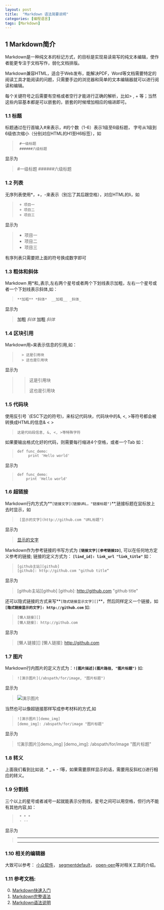 ```yaml
---
layout: post
title:  "Markdown 语法简要说明"
categories: [编程语言]
tags: [Markdown]
---
```


## 1 Markdown简介
Markdown是一种纯文本的标记方式，的目标是实现易读易写的纯文本编辑，使作者能更专注于文档写作，弱化文档排版。

Markdown兼容HTML，适合于Web发布，能解决PDF，Word等文档需要特定的阅读工具才能阅读的问题，只需要手边的浏览器和简单的文本编辑器就可以进行阅读和编辑。

每个关键符号之后需要有空格或者空行才能进行正确的解析，比如> , + 等；当然这些内容基本都是可以嵌套的，嵌套的时候增加相应的缩进即可。

### 1.1 标题
标题通过在行首输入#来表示，#的个数（1-6）表示1级至6级标题，
字号从1级到6级依次缩小（分别对应HTML的H1至H6标签），如

>      #一级标题   
>      ######六级标题  

显示为

> #一级标题
> ######六级标题

### 1.2 列表
无序列表使用*，+，-来表示（别忘了其后跟空格），对应HTML的li，如

>      + 项目一  
>      + 项目二  
>      + 项目三  

显示为  

>+ 项目一
>+ 项目二
>+ 项目三

有序列表只需要把上面的符号换成数字即可

### 1.3 粗体和斜体
Markdown 用*和_表示,左右两个星号或者两个下划线表示加粗，左右一个星号或者一个下划线表示斜体,如：
>     **加粗** *斜体*  __加粗__ _斜体_

显示为

>**加粗** *斜体*  __加粗__ _斜体_

### 1.4 区块引用
Markdown用`>`来表示信息的引用,如：

>       > 这是引用块
>       > 这也是引用块

显示为

>> 这是引用块
>> 
>> 这也是引用块

### 1.5 代码块
使用反引号 `(ESC下边的符号)，来标记代码块，代码块中的&, <, >等符号都会被转换成HTML的信息&amp; &lt; &gt;

>     这是代码段信息, &, <, >等特殊字符

如果要输出格式化好的代码，则需要每行缩进4个空格，或者一个Tab
如：

>     def func_demo:
>          print 'Hello world'

显示为

>     def func_demo:
>         print 'Hello world'
		


### 1.6 超链接
Markdown行内方式为**`[链接文字](链接URL，"链接标题")`**,链接标题在鼠标放上去时显示，如

>      [显示的文字](http://github.com "URL标题")

显示为

> [显示的文字](http://github.com "URL标题")

Markdown作为参考链接的书写方式为 **`[链接文字][参考链接ID]`**, 可以在任何地方定义参考的链接;
链接的定义方式为： **`[lind_id]: link_url "link_title"`**
如：

>     [github主站][github]
>     [github]: http://github.com "github title“

显示为

> [github主站][github]
[github]: http://github.com "github title"

还可以隐式链接的方式来写**`[隐式链接显示文字][]`**，然后同样定义一个链接，如
**`[隐式链接显示的文字]: http://github.com`**
如:

>
>     [懒人链接][]
>     [懒人链接]: http://github.com

显示为

> [懒人链接][]
[懒人链接]: http://github.com


### 1.7 图片
Markdown行内图片的定义方式为：**`![图片描述](图片路径, "图片标题")`**
如:

>     ![演示图片](/abspath/for/image, "图片标题")

显示为

> ![演示图片](/abspath/for/image, "图片标题")

当然也可以像超链接那样写成参考材料的方式,如

>     ![演示图片][demo_img]
>     [demo_img]: /abspath/for/image "图片标题"

显示为

> ![演示图片][demo_img]
[demo_img]: /abspath/for/image "图片标题"


### 1.8 转义

上面我们看到比如说. * _ + - !等，如果需要原样显示的话，需要用反斜杠(\)进行相应的转义。

### 1.9 分割线

三个以上的星号或者减号一起就能表示分割线，星号之间可以用空格，但行内不能有其他内容,如：

>      * * *   
>      - --   

显示为

> ** *   
> - --   

### 1.10 相关的编辑器

大致可以参考：
[小众软件](http://www.appinn.com/markdown-tools/)，
[segmentdefault](http://segmentfault.com/a/1190000000506986)，
[open-oen](http://www.open-open.com/news/view/1be6464)等对相关工具的介绍。


### 1.11 参考文档:

0. [Markdown快速入门][1]
0. [Markdown完整语法][2]
0. [Markdown语法说明][3]

[1]: http://wowubuntu.com/markdown/basic.html  "Markdown快速入门" 
[2]: http://wowubuntu.com/markdown/  "Markdown完整语法" 
[3]: http://www.markdown.cn/ "Markdown语法说明"

